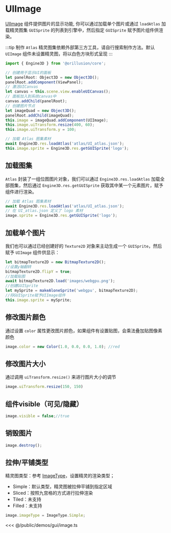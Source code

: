 # UIImage

[UIImage](/api/classes/UIImage) 组件提供图片的显示功能, 你可以通过加载单个图片或通过 `loadAtlas` 加载精灵图集 `GUISprite` 的列表到引擎中，然后指定 `GUISprite` 赋予图片组件供渲染。

:::tip
制作 `Atlas` 精灵图集依赖外部第三方工具，请自行搜索制作方法。默认 `UIImage` 组件未设置精灵图，将以白色方块形式呈现
:::

```ts
import { Engine3D } from '@orillusion/core';

// 创建用于显示UI的面板
let panelRoot: Object3D = new Object3D();
panelRoot.addComponent(ViewPanel);
// 激活UICanvas
let canvas = this.scene.view.enableUICanvas();
// 面板加入到系统canvas中
canvas.addChild(panelRoot);
// 创建图片节点
let imageQuad = new Object3D();
panelRoot.addChild(imageQuad);
this.image = imageQuad.addComponent(UIImage);
this.image.uiTransform.resize(400, 60);
this.image.uiTransform.y = 100;

// 加载 Atlas 图集素材
await Engine3D.res.loadAtlas('atlas/UI_atlas.json');
this.image.sprite = Engine3D.res.getGUISprite('logo');
```

## 加载图集

`Atlas` 封装了一组位图图片对象，我们可以通过 `Engine3D.res.loadAtlas` 加载全部图集，然后通过 `Engine3D.res.getGUISprite` 获取其中某一个元素图片，赋予组件进行渲染。

```ts
// 加载 Atlas 图集素材
await Engine3D.res.loadAtlas('atlas/UI_atlas.json');
// 在 UI_atlas.json 定义了 logo 素材
image.sprite = Engine3D.res.getGUISprite('logo');
```

## 加载单个图片
我们也可以通过已经创建好的 `Texture2D` 对象来主动生成一个 `GUISprite`，然后赋予 `UIImage` 组件供显示：
```ts
let bitmapTexture2D = new BitmapTexture2D();
//设置y轴翻转
bitmapTexture2D.flipY = true;
//加载贴图
await bitmapTexture2D.load('images/webgpu.png');
//创建GUISprite
let mySprite = makeAloneSprite('webgpu', bitmapTexture2D);
//将GUISprite赋予UIImage组件
this.image.sprite = mySprite;
```


## 修改图片颜色

通过设置 `color` 属性更改图片颜色，如果组件有设置贴图，会乘法叠加贴图像素颜色

```ts
image.color = new Color(1.0, 0.0, 0.0, 1.0); //red
```

## 修改图片大小
通过调用 `uiTransform.resize()` 来进行图片大小的调节

```ts
image.uiTransform.resize(150, 150)
```

## 组件visible（可见/隐藏）

```ts
image.visible = false;//true
```

## 销毁图片
```ts
image.destroy();
```

## 拉伸/平铺类型

精灵图类型：参考 [ImageType](/api/enums/ImageType.md)，设置精灵的渲染类型；

- Simple：默认类型，精灵图被拉伸平铺到指定区域
- Sliced：按照九宫格的方式进行拉伸渲染
- Tiled：未支持
- Filled：未支持

```ts
image.imageType = ImageType.Simple;
```

<Demo :height="500" src="/demos/gui/image.ts"></Demo>

<<< @/public/demos/gui/image.ts